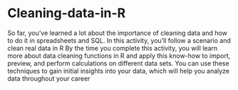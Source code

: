 # Cleaning-data-in-R
So far, you’ve learned a lot about the importance of cleaning data and how to do it in spreadsheets and SQL. In this activity, you’ll follow a scenario and clean real data in R
By the time you complete this activity, you will learn more about data cleaning functions in R and apply this know-how to import, preview, and perform calculations on different data sets. You can use these techniques to gain initial insights into your data, which will help you analyze data throughout your career
